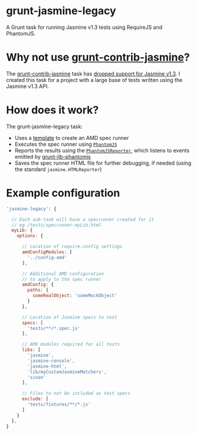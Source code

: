 grunt-jasmine-legacy
=================

A Grunt task for running Jasmine v1.3 tests using RequireJS and PhantomJS.


# Why not use [grunt-contrib-jasmine](https://github.com/gruntjs/grunt-contrib-jasmine)?

The [grunt-contrib-jasmine](https://github.com/gruntjs/grunt-contrib-jasmine) task has [dropped support for Jasmine v1.3](https://github.com/gruntjs/grunt-contrib-jasmine/commit/c755025c577af6383b8eba754ea8cf542a084d74). I created this task for a project with a large base of tests written using the Jasmine v1.3 API.

# How does it work?

The grunt-jasmine-legacy task:

* Uses a [template](src/templates/specrunner.html.tmpl) to create an AMD spec runner
* Executes the spec runner using [`PhantomJS`](http://phantomjs.org/)
* Reports the results using the [`PhantomJSReporter`](src/helpers/phantomjsreporter.js), which listens to events emitted by [grunt-lib-phantomjs](https://github.com/gruntjs/grunt-lib-phantomjs)
* Saves the spec runner HTML file for further debugging, if needed (using the standard `jasmine.HTMLReporter`)


# Example configuration

```javascript
'jasmine-legacy': {

  // Each sub-task will have a specrunner created for it
  // eg /tests/specrunner-myLib.html
  myLib: {
    options: {

      // Location of require.config settings
      amdConfigModules: [
        '../config-amd'
      ],

      // Additional AMD configuration
      // to apply to the spec runner
      amdConfig: {
        paths: {
          someRealObject: 'someMockObject'
        }
      },

      // Location of Jasmine specs to test
      specs: [
        'tests/**/*.spec.js'
      ],

      // AMD modules required for all tests
      libs: [
        'jasmine',
        'jasmine-console',
        'jasmine-html',
        'lib/myCustomJasmineMatchers',
        'sinon'
      ],

      // Files to not be included as test specs
      exclude: [
        'tests/fixtures/**/*.js'
      ]
    }
  },
}
```